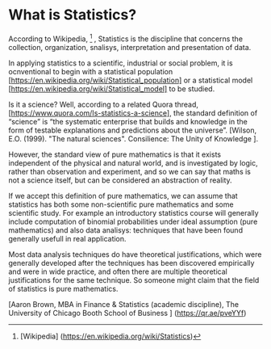 # What is Statistics?
According to Wikipedia, [^1] , Statistics is the discipline that concerns the collection, organization, snalisys, interpretation and presentation of data.

[^1]: [Wikipedia] (https://en.wikipedia.org/wiki/Statistics)

In applying statistics to a scientific, industrial or social problem, it is ocnventional to begin with a statistical population [https://en.wikipedia.org/wiki/Statistical_population] or a statistical model [https://en.wikipedia.org/wiki/Statistical_model] to be studied. 

Is it a science? 
Well, according to a related Quora thread, [https://www.quora.com/Is-statistics-a-science], the standard definition of “science” is “the systematic enterprise that builds and knowledge in the form of testable explanations and predictions about the universe”. [Wilson, E.O. (1999). "The natural sciences". Consilience: The Unity of Knowledge ].

However, the standard view of pure mathematics is that it exists independent of the physical and natural world, and is investigated by logic, rather than observation and experiment, and so we can say that maths is not a science itself, but can be considered an abstraction of reality. 

If we accept this definition of pure mathematics, we can assume that statistics has both some non-scientific pure mathematics and some scientific study. 
For example an introductory statistics course will generally include computation of binomial probabilities under ideal assumption (pure mathematics) and also data analisys: techniques that have been found generally usefull in real application. 

Most data analysis techniques do have theoretical justifications, which were generally developed after the techniques has been discovered empirically and were in wide practice, and often there are multiple theoretical justifications for the same technique. So someone might claim that the field of statistics is pure mathematics. 

[Aaron Brown, MBA in Finance & Statistics (academic discipline), The University of Chicago Booth School of Business ] (https://qr.ae/pveYYf) 


